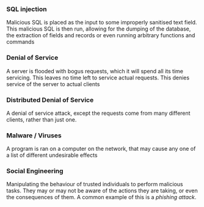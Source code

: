 ### SQL injection
Malicious SQL is placed as the input to some improperly sanitised text field. This malicious SQL is then run, allowing for the dumping of the database, the extraction of fields and records or even running arbitrary functions and commands
### Denial of Service
A server is flooded with bogus requests, which it will spend all its time servicing. This leaves no time left to service actual requests. This denies service of the server to actual clients
### Distributed Denial of Service
A denial of service attack, except the requests come from many different clients, rather than just one.
### Malware / Viruses
A program is ran on a computer on the network, that may cause any one of a list of different undesirable effects
### Social Engineering
Manipulating the behaviour of trusted individuals to perform malicious tasks. They may or may not be aware of the actions they are taking, or even the consequences of them. A common example of this is a *phishing attack*.
